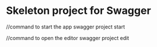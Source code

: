 # Skeleton project for Swagger

//command to start the app
swagger project start


//command to open the editor
swagger project edit
